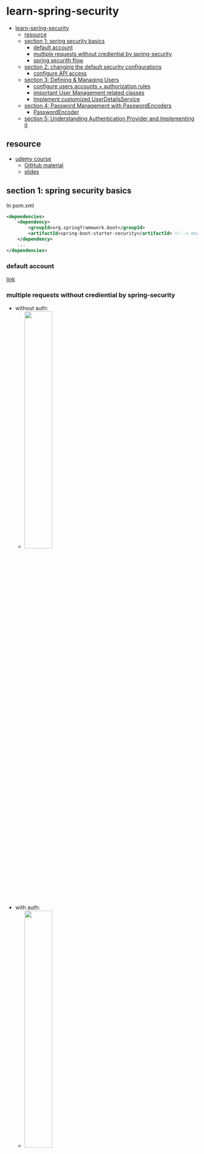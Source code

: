 # learn-spring-security
<!-- TOC -->

- [learn-spring-security](#learn-spring-security)
    - [resource](#resource)
    - [section 1: spring security basics](#section-1-spring-security-basics)
        - [default account](#default-account)
        - [multiple requests without crediential by spring-security](#multiple-requests-without-crediential-by-spring-security)
        - [spring securith flow](#spring-securith-flow)
    - [section 2: changing the default security configurations](#section-2-changing-the-default-security-configurations)
        - [configure API access](#configure-api-access)
    - [section 3: Defining & Managing Users](#section-3-defining--managing-users)
        - [configure users accounts + authorization rules](#configure-users-accounts--authorization-rules)
        - [important User Management related classes](#important-user-management-related-classes)
        - [Implement customized UserDetailsService](#implement-customized-userdetailsservice)
    - [section 4: Password Management with PasswordEncoders](#section-4-password-management-with-passwordencoders)
        - [PasswordEncoder](#passwordencoder)
    - [section 5: Understanding Authentication Provider and Implementing it](#section-5-understanding-authentication-provider-and-implementing-it)

<!-- /TOC -->
## resource
- [udemy course](https://www.udemy.com/course/spring-security-zero-to-master/)
    - [GitHub material](https://github.com/eazybytes/spring-security)
    - [slides](./docs/Spring+Security+Zero+to+Master+along+with+JWT,OAUTH2.pdf)

## section 1: spring security basics
In pom.xml
```xml
<dependencies>
    <dependency>
        <groupId>org.springframework.boot</groupId>
        <artifactId>spring-boot-starter-security</artifactId> <!--> enables soring security, i.e.: prompt /login if accessing unauthorized page <-->
    </dependency>
    ...
</dependencies>
```

### default account
[link](./spring-security-code/section1/springsecuritybasic/src/main/resources/application.properties)

### multiple requests without crediential by spring-security
- without auth:  
    - <img src="./imgs/1.png" width="40%"/>  
- with auth:  
    - <img src="./imgs/2.png" width="40%"/>
- multiple times enabled by value stored in cookie
    - <img src="./imgs/3.png" width="40%"/>


### spring securith flow
- <img src="./imgs/4.png" width="90%"/>
1. AuthenticationFilter: 
    - A filter that intercepts and performs authentication of a particular request by delegating it to the authentication manager If authentication is successful, the authentication details is set into SecurityContext
2. Authentication: 
    - Using the supplied values from the user like username and password, the authentication object will be formed which will be given as an input to the AuthenticationManager interface
3. AuthenticationManager: 
    - Once received request from filter it delegates the validating of the user details to the authentication provider
4. AuthenticationProvider **<u>(business logic)</u>**: 
    - It has all the logic of validating user details using UserDetailsService and PasswordEncoder
5. UserDetailsService: 
    - UserDetailsService retrieves UserDetails and implements the User interface using the supplied username
6. PasswordEncoder: 
    - Service interface for encoding passwords
7. SecurityContext: 
    - Interface defining the minimum security information associated with the current thread of execution It holds the authentication data post successful authentication **<u>(stores the details of the currently authenticated user inside Spring Security framework)</u>**

## section 2: changing the default security configurations
- Services with out any security
    - /contact
        - This service should accept the details from the Contact Us page in the UI and save to the DB.
    - /notices
        - This service should send the notice details from the DB to the ‘NOTICES’ page in the UI
- Services with security
    - /myAccount
        - This service should send the account details of the logged in user from the DB to the UI
    - /myBalance
        - This service should send the balance and transaction details of the logged in user from the DB to the UI
    - /myLoans
        - This service should send the loan details of the logged in user from the DB to the UI
    - /myCards
        - This service should send the card details of the logged in user from the DB to the UI
### configure API access
- default behavior:
    - authenticate all methods for all users
- configure above security permission: [ProjectSecurityConfig.java](./spring-security-code\section2\springsecsection2\src\main\java\com\eazybytes\config\ProjectSecurityConfig.java)
    ```java
    /**
     * Custom configurations as per our requirement
     */
    http
        .authorizeRequests()
            .antMatchers("/myAccount").authenticated()
            .antMatchers("/myBalance").authenticated()
            .antMatchers("/myLoans").authenticated()
            .antMatchers("/myCards").authenticated()
            .antMatchers("/notices").permitAll()
            .antMatchers("/contact").permitAll()
            .and()
        .formLogin().and()
        .httpBasic();
    ```

## section 3: Defining & Managing Users
### configure users accounts + authorization rules
- 所有信息都存在内存里

- `inMemoryAuthentication()`
    - ```java
      @Configuration
      public class ProjectSecurityConfig extends WebSecurityConfigurerAdapter {
          @Override
          protected void configure(AuthenticationManagerBuilder auth) throws Exception {
              auth.inMemoryAuthentication()
                      .withUser("admin").password("12345").authorities("admin").and()
                      .withUser("user").password("12345").authorities("read").and()
                      .passwordEncoder(NoOpPasswordEncoder.getInstance());
          }
      }
      ```
    
- `InMemoryUserDetailsManager`
    - ```java
      @Configuration
      public class ProjectSecurityConfig extends WebSecurityConfigurerAdapter {
          @Override
          protected void configure(AuthenticationManagerBuilder auth) throws Exception {
              InMemoryUserDetailsManager userDetailsService = new InMemoryUserDetailsManager();
              UserDetails user  = User.withUsername("admin").password("12345").authorities("admin").build();
              UserDetails user1 = User.withUsername("user" ).password("12345").authorities("read" ).build();
              userDetailsService.createUser(user);
              userDetailsService.createUser(user1);
              auth.userDetailsService(userDetailsService);
          }
          // As we do not have a PasswordEncoder as above has, we need to configure it here for       InMemoryUserDetailsManager
          @Bean
          public PasswordEncoder passwordEncoder() {
              return NoOpPasswordEncoder.getInstance();
          }
      }
      ```

### important User Management related classes
- <img src="./imgs/5.png" width="70%"/>
    
    > Note: UserDetailService should not has the arrow to UserDetails
- `interface UserDetails`
    - provides core user information inside Spring Security framework
    - `class User implements UserDetails`
        - simple representation of `UserDetails` provided by spring security
- `interface UserDetailsService`
    - only search
    - `interface UserDetailsManager extends UserDetailsService`
        - create/delete/update/select enabled
- `UserDetailsManager`'s implementation
    - `InMemoryUserDetailsManager`: stores `User` by a HashMap in the memory 
    - `JdbcUserDetailsManager`: stores in DB

### Implement customized UserDetailsService
- Service: extend UserDetailsService
    - ```java
      @Service
      public class EazyBankUserDetails implements UserDetailsService {
          @Autowired
          private CustomerRepository customerRepository;

          @Override
          public UserDetails loadUserByUsername(String username) throws UsernameNotFoundException {
              List<Customer> customer = customerRepository.findByEmail(username);
              if (customer.size() == 0) {
                  throw new UsernameNotFoundException("User details not found for the user : " + username);
              }
              return new SecurityCustomer(customer.get(0));
          }
      }
      ```
    - need to set the userDetailService to AuthenticationManagerBuilder
- Repository:
    - ```java
      @Repository
      public interface CustomerRepository extends CrudRepository<Customer, Long> {
          List<Customer> findByEmail(String email);
      }
      ```
- Dao: implements UserDetails
    - ```java
      public class SecurityCustomer implements UserDetails {
          private static final long serialVersionUID = -6690946490872875352L;
  
          private final Customer customer;
  
          public SecurityCustomer(Customer customer) {
              this.customer = customer;
          }
  
          ...
      }
      ```

## section 4: Password Management with PasswordEncoders
### PasswordEncoder
```java
public interface PasswordEncoder {

	/**
	 * Encode the raw password. such as SHA-1
	 */
	String encode(CharSequence rawPassword);

	/**
	 * Verify the encoded password obtained from storage matches the submitted raw
	 * password after it too is encoded. Returns true if the passwords match, false if
	 * they do not. The stored password itself is never decoded.
	 */
	boolean matches(CharSequence rawPassword, String encodedPassword);

	/**
	 * Returns true if the encoded password should be encoded again for better security,
	 * else false. The default implementation always returns false.
	 */
	default boolean upgradeEncoding(String encodedPassword) {
		return false;
	}
}
```
- Different Implementations of PasswordEncoders
    - NoOpPasswordEncoder (not practical)
        - no encode operation, just using raw input password string
    - StandardPasswordEncoder (not practical)
        - encode with SHA256 + 8 bytes salt
    - PbkdfPasswordEncoder
        - better security level compared to above, but can be slow depending on the inputs
    - BCryptPasswordEncoder
        - users can choose diferent versions of encoding has function for different security level as well as security strength from 4-31
    - SCryptPasswordEncoder
        - users can specify the CPU, memory, GPU difficulty for the attacker

## section 5: Understanding Authentication Provider and Implementing it
### AuthenticationProvider interface and its implementation
```java
public interface AuthenticationProvider {
	/**
	 * receives an Authentication object as a parameter and returns an Authentication object as well. We implement the authenticate() method to define the authentication logic
	 */
	Authentication authenticate(Authentication authentication)
			throws AuthenticationException;

	/**
	 * You’ll implement this method to return true if the current AuthenticationProvider supports the type provided as the Authentication object
	 */
	boolean supports(Class<?> authentication);
}
```

```java
public abstract class AbstractUserDetailsAuthenticationProvider implements
		AuthenticationProvider, InitializingBean, MessageSourceAware {

    ...

    public Authentication authenticate(Authentication authentication)
			throws AuthenticationException {
        1. get username = authentication.getName();
        2. try to get UserDetails from cache
        3. if get from cache fail, retrieveUser(username, authentication); // by child class implementation
        4. pre, additional, post authentication check
        5. update cache if not using cache
        6. return createSuccessAuthentication(principalToReturn [UserDetails or UserDetails.toString()], authentication, user);
    }

    ...

    protected Authentication createSuccessAuthentication(Object principal,
			Authentication authentication, UserDetails user) {
		// Ensure we return the original credentials the user supplied,
		// so subsequent attempts are successful even with encoded passwords.
		// Also ensure we return the original getDetails(), so that future
		// authentication events after cache expiry contain the details
		UsernamePasswordAuthenticationToken result = new UsernamePasswordAuthenticationToken(
				principal, authentication.getCredentials(),
				authoritiesMapper.mapAuthorities(user.getAuthorities()));
		result.setDetails(authentication.getDetails());

		return result;
	}

    ...
}
```

```java
public class DaoAuthenticationProvider extends AbstractUserDetailsAuthenticationProvider {

    ...

    // encode password in the storage
    @Override
	protected Authentication createSuccessAuthentication(Object principal,
			Authentication authentication, UserDetails user) {
		boolean upgradeEncoding = this.userDetailsPasswordService != null
				&& this.passwordEncoder.upgradeEncoding(user.getPassword());
		if (upgradeEncoding) {
			String presentedPassword = authentication.getCredentials().toString();
			String newPassword = this.passwordEncoder.encode(presentedPassword);
			user = this.userDetailsPasswordService.updatePassword(user, newPassword); // InMemoryUserDetailsManager.updatePassword
		}
		return super.createSuccessAuthentication(principal, authentication, user);
	}

    ...
}
```

### customized AuthenticationProvider
```java
@Component
public class EazyBankUsernamePwdAuthenticationProvider implements AuthenticationProvider {

	@Autowired
	private CustomerRepository customerRepository;
	
	@Autowired
	private PasswordEncoder passwordEncoder;

	@Override
	public Authentication authenticate(Authentication authentication) {
		String username = authentication.getName();
		String pwd = authentication.getCredentials().toString();
		List<Customer> customer = customerRepository.findByEmail(username);
		if (customer.size() > 0) {
			if (passwordEncoder.matches(pwd, customer.get(0).getPwd())) {
				List<GrantedAuthority> authorities = new ArrayList<>();
				authorities.add(new SimpleGrantedAuthority(customer.get(0).getRole()));
				return new UsernamePasswordAuthenticationToken(username, pwd, authorities);
			} else {
				throw new BadCredentialsException("Invalid password!");
			}
		}else {
			throw new BadCredentialsException("No user registered with this details!");
		}
	}

	@Override
	public boolean supports(Class<?> authenticationType) {
		return authenticationType.equals(UsernamePasswordAuthenticationToken.class);
	}
}
```

### AuthenticationManager interface and its implementation
```java
public interface AuthenticationManager {
	Authentication authenticate(Authentication authentication)
			throws AuthenticationException;
}
```

The difference is the `supports(...)` method. It can be used for multiple auth functionality. `AuthenticationProvider` performs the real authentication logic. `AuthenticationManager` delegates authentication object to the Provider.

```java
public class ProviderManager implements AuthenticationManager, MessageSourceAware, InitializingBean {

    ...

    public Authentication authenticate(Authentication authentication)
			throws AuthenticationException {
		Class<? extends Authentication> toTest = authentication.getClass();
		AuthenticationException lastException = null;
		AuthenticationException parentException = null;
		Authentication result = null;
		Authentication parentResult = null;
		boolean debug = logger.isDebugEnabled();

		for (AuthenticationProvider provider : getProviders()) {
			if (!provider.supports(toTest)) {
				continue;
			}

			if (debug) {
				logger.debug("Authentication attempt using "
						+ provider.getClass().getName());
			}

			try {
				result = provider.authenticate(authentication);

				if (result != null) {
					copyDetails(authentication, result);
					break;
				}
			}

        ...
    
    }

    ...

}
```

The `ProviderManager` implements `ProviderManager`. In the `authenticate()` method, it selects the provider that can support the authentication object and delegate the authenticate operation to the `AuthenticationProvider`.

### Principal & Authentication interface

```java
// represent an entity (abstraction of a principal), such as an individual, a corporation, a login id
public interface Principal {
    public boolean equals(Object another);
    public String toString();
    public int hashCode();
    public String getName();

    public default boolean implies(Subject subject) {
        if (subject == null)
            return false;
        return subject.getPrincipals().contains(this);
    }
}

// Represents the token for an authentication request or for an authenticated principal once the request has been processed by the {@link AuthenticationManager#authenticate(Authentication)} method.
public interface Authentication extends Principal, Serializable {
	/**
	 * Set by an <code>AuthenticationManager</code> to indicate the authorities that the
	 * principal has been granted.
	 *
	 * @return the authorities granted to the principal, or an empty collection if the
	 * token has not been authenticated. Never null.
	 */
	Collection<? extends GrantedAuthority> getAuthorities();

	/**
	 * The credentials that prove the principal is correct. This is usually a password,
	 * but could be anything relevant to the <code>AuthenticationManager</code>.
	 */
	Object getCredentials();

	/**
	 * @return additional details about the authentication request, or <code>null</code>
	 * if not used
	 */
	Object getDetails();

	/**
	 * @return the <code>Principal</code> being authenticated or the authenticated
	 * principal after authentication.
	 */
	Object getPrincipal();

	/**
	 * @return true if the token has been authenticated and the
	 * <code>AbstractSecurityInterceptor</code> does not need to present the token to the
	 * <code>AuthenticationManager</code> again for re-authentication.
	 */
	boolean isAuthenticated();
	void setAuthenticated(boolean isAuthenticated) throws IllegalArgumentException;
}
```

## section 06: CORS & CSRF
### CROSS ORIGIN RESOURCE SHARING (CORS)

- A protocol that enables scripts running on a browser client to interact with resources from a different origin.

- "other origins": the URL accessed is different to the location that the JavaScript is running, such as:
    - a different scheme (HTTP or HTTPS)
    - a different domain
    - a different port
- <img src="./imgs/6.png" width="90%"/>

#### How to enable CORS?
- configure the server to support it.
- Include some headers for web browser to do a preflight to verify the server supports CORS with response headers:
    - |||
      |---|---|
      |Access Control Allow Origin|Defines which origins may have access to the resource. A ‘*' represents any origin
      |Access Control Allow Methods|Indicates the allowed HTTP methods for cross-origin requests
      |Access Control Allow Headers|Indicates the allowed request headers for cross-origin requests
      |Access Control Allow Credentials |Indicates whether or not the response to the request can be exposed when the credentials flag is true
      |Access Control Max Age|Defines the expiration time of the result of the cached preflight request
- <img src="./imgs/7.png" width="90%"/>
- ```java
  @Configuration
  public class ProjectSecurityConfig extends WebSecurityConfigurerAdapter {
      @Override
      protected void configure(HttpSecurity http) throws Exception {
          // configure CORS on the server side
          http.cors().configurationSource(new CorsConfigurationSource() {
              @Override
              public CorsConfiguration getCorsConfiguration(HttpServletRequest request) {
                  CorsConfiguration config = new CorsConfiguration();
                  config.setAllowedOrigins(Collections.singletonList("http://localhost:4200"));
                  config.setAllowedMethods(Collections.singletonList("*"));
                  config.setAllowCredentials(true);
                  config.setAllowedHeaders(Collections.singletonList("*"));
                  config.setMaxAge(3600L);
                  return config;
              }
          })...;
      }
  ```


### CROSS SITE REQUEST FORGERY (CSRF)
- An attack aims to perform an operation in a web application on behalf of a user without their explicit consent. In general, it doesn't directly steal the user's identity, but it exploits the user to carry out an action without their will.

- <img src="./imgs/8.png" width="70%"/>
    
    - The attacker cheat the user on the fake website that a submission is safe while it actually use user's crediential to send a change password post request to the actual website. 
#### How to defend CSRF?
- use CSRF tokens sent by the user
- ```java
  @Configuration
  public class ProjectSecurityConfig extends WebSecurityConfigurerAdapter {
      @Override
      protected void configure(HttpSecurity http) throws Exception {
          // configure CORS privacy on the server side
          http.cors().configurationSource(new CorsConfigurationSource() {
              @Override
              public CorsConfiguration getCorsConfiguration(HttpServletRequest request) {
                  CorsConfiguration config = new CorsConfiguration();
                  config.setAllowedOrigins(Collections.singletonList("http://localhost:4200"));
                  config.setAllowedMethods(Collections.singletonList("*"));
                  config.setAllowCredentials(true);
                  config.setAllowedHeaders(Collections.singletonList("*"));
                  config.setMaxAge(3600L);
                  return config;
              }
          }).and()
          // enable CSRF token on the server side to save the token in the user cookie
          .csrf().ignoringAntMatchers("/contact").csrfTokenRepository(CookieCsrfTokenRepository.withHttpOnlyFalse()).and().;
          // ignore CSRF token for "/contact"
          // CookieCsrfTokenRepository.withHttpOnlyFalse() is for angular only

          // static final String DEFAULT_CSRF_COOKIE_NAME = "XSRF-TOKEN";
          // static final String DEFAULT_CSRF_HEADER_NAME = "X-XSRF-TOKEN";
      }
  ```

## section 07: Understanding & Implementing Authroization
|comparison|Authentication|Authroization|
|---|---|---|
|What is checked?|the identity of users are checked for providing the access to the system.|user’s authorities are checked for accessing the resources.
|When happened?|done before authorization|always happens after authentication.
|What information are needed?|user’s login details|user’s privilege or roles
|failure|401 response|403 response

### authentication & authorization internal flow in spring
- <img src="./imgs/9.png" width="90%"/>

    1. When the Client makes a request with the credentials, 
        - the authentication filter will intercept the request and 
        - validate if the person is valid and is he/she the same person whom they are claiming.
    2. Post authentication 
        - the filter stores the **<u>UserDetails</u>** in the SecurityContext. 
            - The UserDetails will have his username, authorities etc 
    3. Now the authorization filter will intercept and 
        - decide whether the person has access to the given path based on this authorities stored in the SecurityContext 
    4. If authorized 
        - the request will be forwarded to the applicable controllers

### How authority/role stored in spring security
```java
public interface UserDetails extends Serializable {
	/**
	 * Returns the authorities granted to the user. Cannot return null.
	 */
	Collection<? extends GrantedAuthority> getAuthorities();

    ...
}

public class SecurityCustomer implements UserDetails {
    // a DB model
    private final Customer customer; // a customer has a list of authority

	public SecurityCustomer(Customer customer) {
		this.customer = customer;
	}

	@Override
	public Collection<? extends GrantedAuthority> getAuthorities() {
		List<GrantedAuthority> authorities = new ArrayList<>();
		authorities.add(new SimpleGrantedAuthority(customer.getRole()));
		return authorities;
	}

	@Override
	public String getPassword() {
		return customer.getPwd();
	}

	@Override
	public String getUsername() {
		return customer.getEmail();
	}

	@Override
	public boolean isAccountNonExpired() {
		return true;
	}

	@Override
	public boolean isAccountNonLocked() {
		return true;
	}

	@Override
	public boolean isCredentialsNonExpired() {
		return true;
	}

	@Override
	public boolean isEnabled() {
		return true;
	}
}
```

```java
/**
 * Represents an authority granted to an {@link Authentication} object.
 */
public interface GrantedAuthority extends Serializable {
	/**
     * @return a representation of the granted authority (or null if the
	 * granted authority cannot be expressed as a String with sufficient
	 * precision).
	 */
	String getAuthority();
}

/**
 * Basic concrete implementation of a GrantedAuthority
 *
 * Stores a String representation of an authority granted to the Authentication object.
 */
public final class SimpleGrantedAuthority implements GrantedAuthority {
    private final String role;

	public SimpleGrantedAuthority(String role) {
		Assert.hasText(role, "A granted authority textual representation is required");
		this.role = role;
	}

	@Override
	public String getAuthority() {
		return role;
	}

    ...
}
```

### authority v.s. role
|authority|role|
|---|---|
|like an individual privilege|is a group of privileges
|Restricting access in a fine grained manner|Restricting access in a coarse grained manner
|Ex: READ, UPDATE, DELETE|Ex: ROLE_ADMIN, ROLE_USER

### configure authorization by authority in spring security
```java
@Configuration
public class ProjectSecurityConfig extends WebSecurityConfigurerAdapter {
    @Override
	protected void configure(HttpSecurity http) throws Exception {

		http.cors().configurationSource(new CorsConfigurationSource() {
			@Override
			public CorsConfiguration getCorsConfiguration(HttpServletRequest request) {
				CorsConfiguration config = new CorsConfiguration();
				config.setAllowedOrigins(Collections.singletonList("http://localhost:4200"));
				config.setAllowedMethods(Collections.singletonList("*"));
				config.setAllowCredentials(true);
				config.setAllowedHeaders(Collections.singletonList("*"));
				config.setMaxAge(3600L);
				return config;
			}
		}).and().csrf().ignoringAntMatchers("/contact").csrfTokenRepository(CookieCsrfTokenRepository.withHttpOnlyFalse())
				.and().authorizeRequests()
				.antMatchers("/myAccount").hasAuthority("WRITE")
				.antMatchers("/myBalance").hasAuthority("READ")
				.antMatchers("/myLoans").hasAuthority("DELETE")
				.antMatchers("/myCards").authenticated() // user who has authenticated without considering any roles
				.antMatchers("/user").authenticated()
				.antMatchers("/notices").permitAll()
				.antMatchers("/contact").permitAll().and().httpBasic();
	}

    ...
}
```
|||
|---|---|
|hasAuthority()|Accepts a single authority for which the endpoint will be configured and user will be validated against the single authority mentioned. Only users having the same authority configured can call the endpoint.
|hasAnyAuthority()|Accepts multiple authorities for which the endpoint will be configured and user will be validated against the authorities mentioned. Only users having any of the authority configured can call the endpoint.
|access()|Using Spring Expression Language (SpEL) it provides you unlimited possibilities for configuring authorities which are not possible with the above methods. We can use operators like OR, AND inside access() method.

### configure authorization by role in spring security
```java
@Configuration
public class ProjectSecurityConfig extends WebSecurityConfigurerAdapter {
    @Override
	protected void configure(HttpSecurity http) throws Exception {

		http.cors().configurationSource(new CorsConfigurationSource() {
			@Override
			public CorsConfiguration getCorsConfiguration(HttpServletRequest request) {
				CorsConfiguration config = new CorsConfiguration();
				config.setAllowedOrigins(Collections.singletonList("http://localhost:4200"));
				config.setAllowedMethods(Collections.singletonList("*"));
				config.setAllowCredentials(true);
				config.setAllowedHeaders(Collections.singletonList("*"));
				config.setMaxAge(3600L);
				return config;
			}
		}).and().csrf().ignoringAntMatchers("/contact").csrfTokenRepository(CookieCsrfTokenRepository.withHttpOnlyFalse())
				.and().authorizeRequests()
				.antMatchers("/myAccount").hasRole("USER")
				.antMatchers("/myBalance").hasAnyRole("USER","ADMIN")
				.antMatchers("/myLoans").hasRole("ROOT")
				.antMatchers("/myCards").authenticated() // user who has authenticated without considering any roles
				.antMatchers("/user").authenticated()
				.antMatchers("/notices").permitAll()
				.antMatchers("/contact").permitAll().and().httpBasic();
	}
```

|||
|---|---|
|hasRole()| Accepts a single role name for which the endpoint will be configured and user will be validated against the single role mentioned. Only users having the same role configured can call the endpoint.
|hasAnyRole()|Accepts multiple roles for which the endpoint will be configured and user will be validated against the roles mentioned. Only users having any of the role configured can call the endpoint.
|access()| Using Spring Expression Language (SpEL) it provides you unlimited possibilities for configuring roles which are not possible with the above methods. We can use operators like OR, AND inside access() method.

> Note: role in spring are automatically concatnated prefix with "ROLE_" + myRoleString to distinguish role between authority because both of them are using GrantedAuthority in Spring Security.


### matcher in spring
- http.authorizeRequests()

1) .mvcMatchers([optional] HttpMethod.GET, patternString) uses Spring MVC's HandlerMappingIntrospector to match the path and extract variables.

2) .antMatchers([optional] HttpMethod.GET, patternString) is an implementation for Ant-style path patterns. Part of this mapping code has been kindly borrowed from Apache Ant.

3) .regexMatchers([optional] HttpMethod.GET, ".*/en|es|zh") can be used to represent any format of a string, so they offer unlimited possibilities for configuring endpoints security.

> Note : Generally mvcMatcher is more secure than an antMatcher . As an example
<br/>antMatchers("/secured") matches : /secured
<br/>mvcMatchers("/secured") matches : /secured as well as /secured/, /secured.html, /secured.xyz

## section 08: filters in Spring Security
- A filter is a component which receives requests, process its logic and handover to the next filter in the chain.
- Spring Security is based on a chain of servlet filters. 
    - Each filter has a specific responsibility and depending on the configuration, filters are added or removed. We can add our custom filters as well based on the need.
### Enable filter debug mode
1. @EnableWebSecurity(debug = true) on the SpringApplication class. 
    - We need to enable the debugging of the security details
2. Enable logging of the details by adding the below property in `application.properties`
    - logging.level.org.springframework.security.web.FilterChainProxy=DEBUG

### default filter chain for spring security authentication flow
- <img src="./imgs/10.png" width="30%"/>

### customized filter
```java
public interface Filter {
    ...

    public void doFilter(ServletRequest request, 
                         ServletResponse response,
                         FilterChain chain) throws IOException, ServletException;

    ...
}
```

|doFilter() parameters||
|---|---|
|ServletRequest|represents the HTTP request. We use the ServletRequest object to retrieve details about the request from the client.
|ServletResponse|represents the HTTP response. We use the ServletResponse object to modify the response before sending it back to the client or further along the filter chain.
|FilterChain|The filter chain represents a collection of filters with a defined order in which they act. We use the FilterChain object to forward the request to the next filter in the chain.

### configure the filter order in the filter chain


- addFilterBefore (filter, class) adds a filter before the position of the specified filter class
- addFilterAfter (filter, class) adds a filter after the position of the specified filter class
- addFilterAt (filter, class) adds a filter at the location of the specified filter class
    - But the order of the execution can’t be guaranteed. This will not replace the filters already present at the same order. Since we will not have control on the order of the filters and it is random in nature we should avoid providing the filters at same order.
    - <img src="./imgs/11.png" width="70%"/>

### other builtin filter
```java
public abstract class GenericFilterBean implements Filter, BeanNameAware, EnvironmentAware,
		EnvironmentCapable, ServletContextAware, InitializingBean, DisposableBean {
    ...
}
```
- This is an abstract class filter bean which allows you to use the initialization parameters and configurations done inside the web.xml

```java
public abstract class OncePerRequestFilter extends GenericFilterBean {
    ...

    /**
	 * Same contract as for {@code doFilter}, but guaranteed to be
	 * just invoked once per request within a single request thread.
	 * See {@link #shouldNotFilterAsyncDispatch()} for details.
	 */
	protected abstract void doFilterInternal(
			HttpServletRequest request, HttpServletResponse response, FilterChain filterChain)
			throws ServletException, IOException;
    
    ...
}
```
- Spring doesn't guarantee that your filter will be called only once.But if we have a scenario where we need to make sure to execute our filter only once then we can use this.

For example:
```java
/**
 * A {@link Filter} that performs authentication of a particular request. An
 * outline of the logic:
 *
 * 1. A request comes in and if it does not match {@link #setRequestMatcher(RequestMatcher)}, then this filter does nothing and the {@link FilterChain} is continued. 
 *      If it does match then...
 * 2. An attempt to convert the {@link HttpServletRequest} into an {@link Authentication} is made. If the result is empty, then the filter does nothing more and the {@link FilterChain} is continued. 
 *      If it does create an {@link Authentication}...
 * 3. The {@link AuthenticationManager} specified in {@link #GenericAuthenticationFilter(AuthenticationManager)} is used to perform authentication.
 * 4. The {@link AuthenticationManagerResolver} specified in {@link #GenericAuthenticationFilter(AuthenticationManagerResolver)} is used to resolve the appropriate authentication manager from context to perform authentication.
 * 5. If authentication is successful, {@link AuthenticationSuccessHandler} is invoked and the authentication is set on {@link SecurityContextHolder}, else {@link AuthenticationFailureHandler} is invoked
 */
public class AuthenticationFilter extends OncePerRequestFilter {
    ...

    @Override
	protected void doFilterInternal(HttpServletRequest request, HttpServletResponse response, FilterChain filterChain)
			throws ServletException, IOException {
        // 1.
		if (!this.requestMatcher.matches(request)) {
			filterChain.doFilter(request, response);
			return;
		}

		try {
            // 2.
            // 3. is performed inside `attemptAuthentication(request, response);`
            // 4.
			Authentication authenticationResult = attemptAuthentication(request, response);
			if (authenticationResult == null) {
				filterChain.doFilter(request, response);
				return;
			}

			HttpSession session = request.getSession(false);
			if (session != null) {
				request.changeSessionId();
			}

            // 5.
			successfulAuthentication(request, response, filterChain, authenticationResult);
		} catch (AuthenticationException e) {
			unsuccessfulAuthentication(request, response, e);
		}
	}

    private Authentication attemptAuthentication(HttpServletRequest request, HttpServletResponse response)
			throws AuthenticationException, ServletException {
        // 2. 
		Authentication authentication = this.authenticationConverter.convert(request);
		if (authentication == null) {
			return null;
		}

        // 4.
		AuthenticationManager authenticationManager = this.authenticationManagerResolver.resolve(request);
        // 3.
		Authentication authenticationResult = authenticationManager.authenticate(authentication);
		if (authenticationResult == null) {
			throw new ServletException("AuthenticationManager should not return null Authentication object.");
		}

		return authenticationResult;
	}

    ...
}
```





